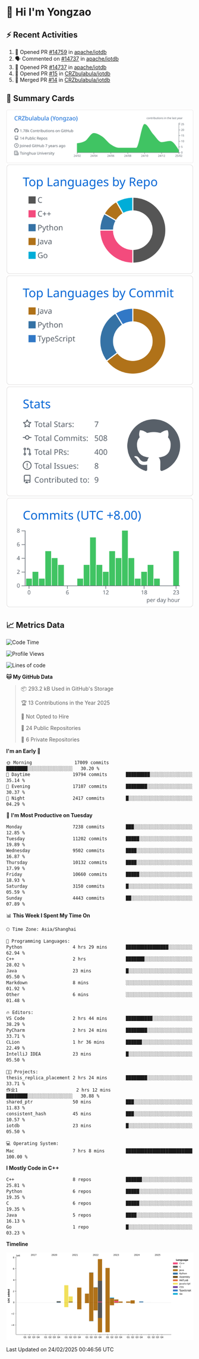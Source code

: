 # 👋 Hi I'm Yongzao

## ⚡ Recent Activities
<!--START_SECTION:activity-->
1. 💪 Opened PR [#14759](https://github.com/apache/iotdb/pull/14759) in [apache/iotdb](https://github.com/apache/iotdb)
2. 🗣 Commented on [#14737](https://github.com/apache/iotdb/pull/14737#issuecomment-2606632528) in [apache/iotdb](https://github.com/apache/iotdb)
3. 💪 Opened PR [#14737](https://github.com/apache/iotdb/pull/14737) in [apache/iotdb](https://github.com/apache/iotdb)
4. 💪 Opened PR [#15](https://github.com/CRZbulabula/iotdb/pull/15) in [CRZbulabula/iotdb](https://github.com/CRZbulabula/iotdb)
5. 🎉 Merged PR [#14](https://github.com/CRZbulabula/iotdb/pull/14) in [CRZbulabula/iotdb](https://github.com/CRZbulabula/iotdb)
<!--END_SECTION:activity-->

## 🎑 Summary Cards

[![](https://raw.githubusercontent.com/CRZbulabula/CRZbulabula/main/profile-summary-card-output/github/0-profile-details.svg)](https://github.com/vn7n24fzkq/github-profile-summary-cards)
[![](https://raw.githubusercontent.com/CRZbulabula/CRZbulabula/main/profile-summary-card-output/github/1-repos-per-language.svg)](https://github.com/vn7n24fzkq/github-profile-summary-cards) [![](https://raw.githubusercontent.com/CRZbulabula/CRZbulabula/main/profile-summary-card-output/github/2-most-commit-language.svg)](https://github.com/vn7n24fzkq/github-profile-summary-cards)
[![](https://raw.githubusercontent.com/CRZbulabula/CRZbulabula/main/profile-summary-card-output/github/3-stats.svg)](https://github.com/vn7n24fzkq/github-profile-summary-cards) [![](https://raw.githubusercontent.com/CRZbulabula/CRZbulabula/main/profile-summary-card-output/github/4-productive-time.svg)](https://github.com/vn7n24fzkq/github-profile-summary-cards)

## 📈 Metrics Data

<!--START_SECTION:waka-->
![Code Time](http://img.shields.io/badge/Code%20Time-819%20hrs%2040%20mins-blue)

![Profile Views](http://img.shields.io/badge/Profile%20Views-0-blue)

![Lines of code](https://img.shields.io/badge/From%20Hello%20World%20I%27ve%20Written-32.3%20million%20lines%20of%20code-blue)

**🐱 My GitHub Data** 

> 📦 293.2 kB Used in GitHub's Storage 
 > 
> 🏆 13 Contributions in the Year 2025
 > 
> 🚫 Not Opted to Hire
 > 
> 📜 24 Public Repositories 
 > 
> 🔑 6 Private Repositories 
 > 
**I'm an Early 🐤** 

```text
🌞 Morning                17009 commits       ████████░░░░░░░░░░░░░░░░░   30.20 % 
🌆 Daytime                19794 commits       █████████░░░░░░░░░░░░░░░░   35.14 % 
🌃 Evening                17107 commits       ████████░░░░░░░░░░░░░░░░░   30.37 % 
🌙 Night                  2417 commits        █░░░░░░░░░░░░░░░░░░░░░░░░   04.29 % 
```
📅 **I'm Most Productive on Tuesday** 

```text
Monday                   7238 commits        ███░░░░░░░░░░░░░░░░░░░░░░   12.85 % 
Tuesday                  11202 commits       █████░░░░░░░░░░░░░░░░░░░░   19.89 % 
Wednesday                9502 commits        ████░░░░░░░░░░░░░░░░░░░░░   16.87 % 
Thursday                 10132 commits       ████░░░░░░░░░░░░░░░░░░░░░   17.99 % 
Friday                   10660 commits       █████░░░░░░░░░░░░░░░░░░░░   18.93 % 
Saturday                 3150 commits        █░░░░░░░░░░░░░░░░░░░░░░░░   05.59 % 
Sunday                   4443 commits        ██░░░░░░░░░░░░░░░░░░░░░░░   07.89 % 
```


📊 **This Week I Spent My Time On** 

```text
🕑︎ Time Zone: Asia/Shanghai

💬 Programming Languages: 
Python                   4 hrs 29 mins       ████████████████░░░░░░░░░   62.94 % 
C++                      2 hrs               ███████░░░░░░░░░░░░░░░░░░   28.02 % 
Java                     23 mins             █░░░░░░░░░░░░░░░░░░░░░░░░   05.50 % 
Markdown                 8 mins              ░░░░░░░░░░░░░░░░░░░░░░░░░   01.92 % 
Other                    6 mins              ░░░░░░░░░░░░░░░░░░░░░░░░░   01.48 % 

🔥 Editors: 
VS Code                  2 hrs 44 mins       ██████████░░░░░░░░░░░░░░░   38.29 % 
PyCharm                  2 hrs 24 mins       ████████░░░░░░░░░░░░░░░░░   33.71 % 
CLion                    1 hr 36 mins        ██████░░░░░░░░░░░░░░░░░░░   22.49 % 
IntelliJ IDEA            23 mins             █░░░░░░░░░░░░░░░░░░░░░░░░   05.50 % 

🐱‍💻 Projects: 
thesis_replica_placement 2 hrs 24 mins       ████████░░░░░░░░░░░░░░░░░   33.71 % 
作业1                      2 hrs 12 mins       ████████░░░░░░░░░░░░░░░░░   30.88 % 
shared_ptr               50 mins             ███░░░░░░░░░░░░░░░░░░░░░░   11.83 % 
consistent_hash          45 mins             ███░░░░░░░░░░░░░░░░░░░░░░   10.57 % 
iotdb                    23 mins             █░░░░░░░░░░░░░░░░░░░░░░░░   05.50 % 

💻 Operating System: 
Mac                      7 hrs 8 mins        █████████████████████████   100.00 % 
```

**I Mostly Code in C++** 

```text
C++                      8 repos             ██████░░░░░░░░░░░░░░░░░░░   25.81 % 
Python                   6 repos             █████░░░░░░░░░░░░░░░░░░░░   19.35 % 
C                        6 repos             █████░░░░░░░░░░░░░░░░░░░░   19.35 % 
Java                     5 repos             ████░░░░░░░░░░░░░░░░░░░░░   16.13 % 
Go                       1 repo              █░░░░░░░░░░░░░░░░░░░░░░░░   03.23 % 
```



**Timeline**

![Lines of Code chart](https://raw.githubusercontent.com/CRZbulabula/CRZbulabula/main/assets/bar_graph.png)


 Last Updated on 24/02/2025 00:46:56 UTC
<!--END_SECTION:waka-->

